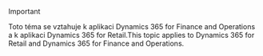 > [!IMPORTANT]
> <span data-ttu-id="ff93c-101">Toto téma se vztahuje k aplikaci Dynamics 365 for Finance and Operations a k aplikaci Dynamics 365 for Retail.</span><span class="sxs-lookup"><span data-stu-id="ff93c-101">This topic applies to Dynamics 365 for Retail and Dynamics 365 for Finance and Operations.</span></span>
